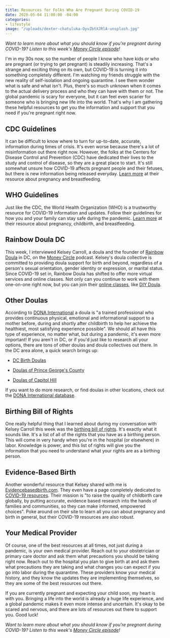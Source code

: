 ```yaml
---
title: Resources for Folks Who Are Pregnant During COVID-19
date: 2020-05-04 11:00:00 -04:00
categories:
- lifestyle
image: "/uploads/dexter-chatuluka-OyvZbtXJRlA-unsplash.jpg"
---
```


*Want to learn more about what you should know if you're pregnant during COVID-19? Listen to this week's [Money Circle episode](https://www.maggiegermano.com/podcast/pregnancy-and-birth-during-the-covid-19-crisis/)!*

I'm in my 30s now, so the number of people I know who have kids or who are pregnant (or trying to get pregnant) is steadily increasing. That's a strange and exciting thing on its own, but COVID-19 is turning it into something completely different. I'm watching my friends struggle with the new reality of self-isolation and ongoing quarantine. I see them wonder what is safe and what isn't. Plus, there's so much unknown when it comes to the actual delivery process and who they can have with them or not. The global pandemic is scary for everyone, but it can feel even scarier for someone who is bringing new life into the world. That's why I am gathering these helpful resources to get you the information and support that you need if you're pregnant right now.

## CDC Guidelines

It can be difficult to know where to turn for up-to-date, accurate, information during times of crisis. It's even worse because there's a lot of misinformation out there right now. However, the folks at the Centers for Disease Control and Prevention (CDC) have dedicated their lives to the study and control of disease, so they are a great place to start. It's still somewhat unsure how COVID-19 affects pregnant people and their fetuses, but there is new information being released everyday. [Learn more](https://www.cdc.gov/coronavirus/2019-ncov/need-extra-precautions/pregnancy-breastfeeding.html) at their resource about pregnancy and breastfeeding.

## WHO Guidelines

Just like the CDC, the World Health Organization (WHO) is a trustworthy resource for COVID-19 information and updates. Follow their guidelines for how you and your family can stay safe during the pandemic. [Learn more](https://www.who.int/reproductivehealth/publications/emergencies/COVID-19-pregnancy-ipc-breastfeeding-infographics/en/) at their resource about pregnancy, childbirth, and breastfeeding.

## Rainbow Doula DC

This week, I interviewed Kelsey Carroll, a doula and the founder of [Rainbow Doula](https://www.rainbowdouladc.com/) in DC, on the [Money Circle](https://www.maggiegermano.com/podcast/pregnancy-and-birth-during-the-covid-19-crisis/) podcast. Kelsey's doula collective is committed to providing doula support for birth and beyond, regardless of a person's sexual orientation, gender identity or expression, or marital status. Since COVID-19 set in, Rainbow Doula has shifted to offer more virtual services and online classes. Not only can you continue to work with them one-on-one right now, but you can join their [online classes](https://www.rainbowdouladc.com/events), like [DIY Doula](https://www.eventbrite.com/e/diy-doula-preparing-partners-for-birth-may-tickets-103968624956?aff=Website). 

## Other Doulas

According to [DONA International](https://www.dona.org/what-is-a-doula/) a doula is "a trained professional who provides continuous physical, emotional and informational support to a mother before, during and shortly after childbirth to help her achieve the healthiest, most satisfying experience possible".  We should all have this type of experience, no matter what, but during a pandemic, it's even more important! If you aren't in DC, or if you'd just like to research all your options, there are tons of other doulas and doula collectives out there. In the DC area alone, a quick search brings up:

* [DC Birth Doulas](https://dcbirthdoulas.com/)

* [Doulas of Prince George's County](http://www.doulasofpgcounty.com/)

* [Doulas of Capitol Hill](http://www.doulasofcapitolhill.com/)

If you want to do more research, or find doulas in other locations, check out the [DONA International database](https://www.dona.org/what-is-a-doula/find-a-doula/).

## Birthing Bill of Rights

One really helpful thing that I learned about during my conversation with Kelsey Carroll this week was the [birthing bill of rights](http://karenmelton.com/articles/the-pregnant-patients-bill-of-rights/). It's exactly what it sounds like. It's a list of all of the rights that you have as a birthing person. This will come in very handy when you're in the hospital (or elsewhere) in labor. Knowledge is power, and this list of rights will give you the information that you need to understand what your rights are as a birthing person.

## Evidence-Based Birth

Another wonderful resource that Kelsey shared with me is [Evidencebasedbirth.com](https://evidencebasedbirth.com/). They even have a page completely dedicated to [COVID-19 resources](https://evidencebasedbirth.com/covid19/). Their mission is "to raise the quality of childbirth care globally, by putting accurate, evidence based research into the hands of families and communities, so they can make informed, empowered choices". Poke around on their site to learn all you can about pregnancy and birth in general, but their COVID-19 resources are also robust.

## Your Medical Provider

Of course, one of the best resources at all times, not just during a pandemic, is your own medical provider. Reach out to your obstetrician or primary care doctor and ask them what precautions you should be taking right now. Reach out to the hospital you plan to give birth at and ask them what precautions they are taking and what changes you can expect if you go into labor during the quarantine. These providers know your medical history, and they know the updates they are implementing themselves, so they are some of the best resources out there.

If you are currently pregnant and expecting your child soon, my heart is with you. Bringing a life into the world is already a huge life experience, and a global pandemic makes it even more intense and uncertain. It's okay to be scared and nervous, and there are lots of resources out there to support you. Good luck!

*Want to learn more about what you should know if you're pregnant during COVID-19? Listen to this week's [Money Circle episode](https://www.maggiegermano.com/podcast/pregnancy-and-birth-during-the-covid-19-crisis/)!*